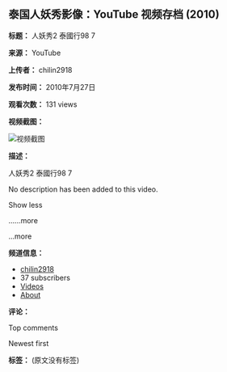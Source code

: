 ## 泰国人妖秀影像：YouTube 视频存档 (2010)

**标题：** 人妖秀2 泰國行98 7

**来源：** YouTube

**上传者：** chilin2918

**发布时间：** 2010年7月27日

**观看次数：** 131 views

**视频截图：**

![视频截图](https://yt3.ggpht.com/ytc/AIdro_m4lFJuFItGzhpE5tBC1zHpPrdtUZQgjK46yZAHbns=s48-c-k-c0x00ffffff-no-rj)

**描述：**

人妖秀2 泰國行98 7

No description has been added to this video.

Show less

…...more

...more

**频道信息：**

*   [chilin2918](/@chilin2918)
*   37 subscribers
*   [Videos](/channel/UC984PAarmZWHlNV15cRaNtw/videos)
*   [About](/channel/UC984PAarmZWHlNV15cRaNtw/about)

**评论：**

Top comments

Newest first

**标签：** (原文没有标签)
